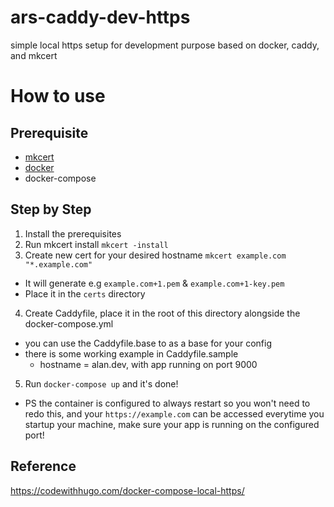 # ars-caddy-dev-https
simple local https setup for development purpose based on docker, caddy, and mkcert

# How to use
## Prerequisite
* [mkcert](https://github.com/FiloSottile/mkcert)
* [docker](https://docs.docker.com/get-docker/)
* docker-compose

## Step by Step
1. Install the prerequisites
2. Run mkcert install `mkcert -install`
3. Create new cert for your desired hostname `mkcert example.com "*.example.com"`
  * It will generate e.g `example.com+1.pem` & `example.com+1-key.pem`
  * Place it in the `certs` directory
4. Create Caddyfile, place it in the root of this directory alongside the docker-compose.yml
  * you can use the Caddyfile.base to as a base for your config
  * there is some working example in Caddyfile.sample
    * hostname = alan.dev, with app running on port 9000 
5. Run `docker-compose up` and it's done!
  * PS the container is configured to always restart so you won't need to redo this, and your `https://example.com` can be accessed everytime you startup your machine, make sure your app is running on the configured port!

## Reference
https://codewithhugo.com/docker-compose-local-https/
